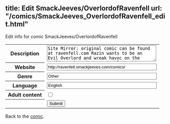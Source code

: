 title: Edit SmackJeeves/OverlordofRavenfell
url: "/comics/SmackJeeves_OverlordofRavenfell_edit.html"
---
Edit info for comic SmackJeeves/OverlordofRavenfell

<form name="comic" action="http://gaepostmail.appspot.com/comic/" method="post">
<table class="comicinfo">
<tr>
<th>Description</th><td><textarea name="description" cols="40" rows="3">Site Mirror: original comic can be found at ravenfell.com Razin wants to be an Evil Overlord and wreak havoc on the world. He just has one problem...his personality.</textarea></td>
</tr>
<tr>
<th>Website</th><td><input type="text" name="url" value="http://ravenfell.smackjeeves.com/comics/" size="40"/></td>
</tr>
<tr>
<th>Genre</th><td><input type="text" name="genre" value="Other" size="40"/></td>
</tr>
<tr>
<th>Language</th><td><input type="text" name="language" value="English" size="40"/></td>
</tr>
<tr>
<th>Adult content</th><td><input type="checkbox" name="adult" value="adult" /></td>
</tr>
<tr>
<th></th><td>
<input type="hidden" name="comic" value="SmackJeeves_OverlordofRavenfell" />
<input type="submit" name="submit" value="Submit" />
</td>
</tr>
</table>
</form>

Back to the [comic](SmackJeeves_OverlordofRavenfell.html).
